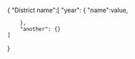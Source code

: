 {
    "District name":[
        "year": {
            "name":value,

        },
        "another": {}
    ]
}